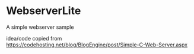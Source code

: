 # WebserverLite
A simple webserver sample


idea/code copied from https://codehosting.net/blog/BlogEngine/post/Simple-C-Web-Server.aspx
